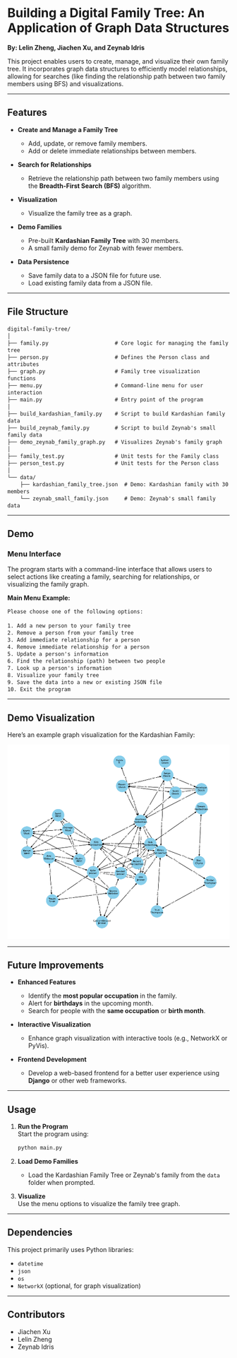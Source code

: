 # Building a Digital Family Tree: An Application of Graph Data Structures  
**By: Lelin Zheng, Jiachen Xu, and Zeynab Idris**  

This project enables users to create, manage, and visualize their own family tree. It incorporates graph data structures to efficiently model relationships, allowing for searches (like finding the relationship path between two family members using BFS) and visualizations.  

---

## Features  

- **Create and Manage a Family Tree**  
  - Add, update, or remove family members.  
  - Add or delete immediate relationships between members.  

- **Search for Relationships**  
  - Retrieve the relationship path between two family members using the **Breadth-First Search (BFS)** algorithm.  

- **Visualization**  
  - Visualize the family tree as a graph.  

- **Demo Families**  
  - Pre-built **Kardashian Family Tree** with 30 members.  
  - A small family demo for Zeynab with fewer members.  

- **Data Persistence**  
  - Save family data to a JSON file for future use.  
  - Load existing family data from a JSON file.  

---

## File Structure  

```plaintext
digital-family-tree/
│
├── family.py                     # Core logic for managing the family tree
├── person.py                     # Defines the Person class and attributes
├── graph.py                      # Family tree visualization functions
├── menu.py                       # Command-line menu for user interaction
├── main.py                       # Entry point of the program
│
├── build_kardashian_family.py    # Script to build Kardashian family data
├── build_zeynab_family.py        # Script to build Zeynab's small family data
├── demo_zeynab_family_graph.py   # Visualizes Zeynab's family graph
│
├── family_test.py                # Unit tests for the Family class
├── person_test.py                # Unit tests for the Person class
│
└── data/
    ├── kardashian_family_tree.json  # Demo: Kardashian family with 30 members
    └── zeynab_small_family.json     # Demo: Zeynab's small family data
```

---

## Demo  

### Menu Interface  
The program starts with a command-line interface that allows users to select actions like creating a family, searching for relationships, or visualizing the family graph.  

**Main Menu Example:**  
```plaintext
Please choose one of the following options:

1. Add a new person to your family tree  
2. Remove a person from your family tree  
3. Add immediate relationship for a person  
4. Remove immediate relationship for a person  
5. Update a person's information  
6. Find the relationship (path) between two people  
7. Look up a person's information  
8. Visualize your family tree  
9. Save the data into a new or existing JSON file  
10. Exit the program  
```

---

## Demo Visualization  

Here’s an example graph visualization for the Kardashian Family:  

![Kardashian Family Graph](https://github.com/LelinZheng/Family-Graph-Project/blob/webApp/demo_kardashian_family_graph.png)

---

## Future Improvements  

- **Enhanced Features**  
  - Identify the **most popular occupation** in the family.  
  - Alert for **birthdays** in the upcoming month.  
  - Search for people with the **same occupation** or **birth month**.  

- **Interactive Visualization**  
  - Enhance graph visualization with interactive tools (e.g., NetworkX or PyVis).  

- **Frontend Development**  
  - Develop a web-based frontend for a better user experience using **Django** or other web frameworks.  

---

## Usage  

1. **Run the Program**  
   Start the program using:  
   ```bash
   python main.py
   ```

2. **Load Demo Families**  
   - Load the Kardashian Family Tree or Zeynab's family from the `data` folder when prompted.  

3. **Visualize**  
   Use the menu options to visualize the family tree graph.  

---

## Dependencies  

This project primarily uses Python libraries:  

- `datetime`  
- `json`  
- `os`  
- `NetworkX` (optional, for graph visualization)  

---

## Contributors  

- Jiachen Xu  
- Lelin Zheng  
- Zeynab Idris  
